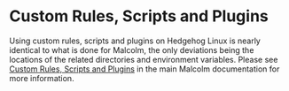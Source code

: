 # <a name="CustomRulesAndScripts"></a>Custom Rules, Scripts and Plugins

Using custom rules, scripts and plugins on Hedgehog Linux is nearly identical to what is done for Malcolm, the only deviations being the locations of the related directories and environment variables. Please see [Custom Rules, Scripts and Plugins](custom-rules.md#CustomRulesAndScripts) in the main Malcolm documentation for more information.
